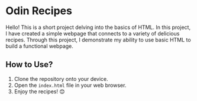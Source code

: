 # Odin Recipes

Hello! This is a short project delving into the basics of HTML. In this project, I have created a simple webpage that connects to a variety of delicious recipes. Through this project, I demonstrate my ability to use basic HTML to build a functional webpage.

## How to Use?

1. Clone the repository onto your device.
2. Open the `index.html` file in your web browser.
3. Enjoy the recipes! 😊